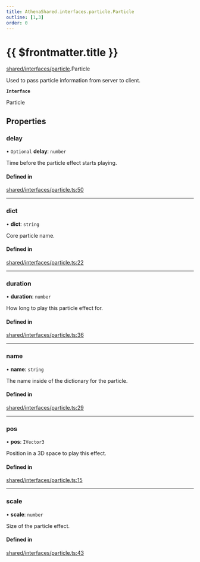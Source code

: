```yaml
---
title: AthenaShared.interfaces.particle.Particle
outline: [1,3]
order: 0
---
```


# {{ $frontmatter.title }}


[shared/interfaces/particle](../modules/shared_interfaces_particle.md).Particle

Used to pass particle information from server to client.

**`Interface`**

Particle

## Properties

### delay

• `Optional` **delay**: `number`

Time before the particle effect starts playing.

#### Defined in

[shared/interfaces/particle.ts:50](https://github.com/Stuyk/altv-athena/blob/3dbae04/src/core/shared/interfaces/particle.ts#L50)

___

### dict

• **dict**: `string`

Core particle name.

#### Defined in

[shared/interfaces/particle.ts:22](https://github.com/Stuyk/altv-athena/blob/3dbae04/src/core/shared/interfaces/particle.ts#L22)

___

### duration

• **duration**: `number`

How long to play this particle effect for.

#### Defined in

[shared/interfaces/particle.ts:36](https://github.com/Stuyk/altv-athena/blob/3dbae04/src/core/shared/interfaces/particle.ts#L36)

___

### name

• **name**: `string`

The name inside of the dictionary for the particle.

#### Defined in

[shared/interfaces/particle.ts:29](https://github.com/Stuyk/altv-athena/blob/3dbae04/src/core/shared/interfaces/particle.ts#L29)

___

### pos

• **pos**: `IVector3`

Position in a 3D space to play this effect.

#### Defined in

[shared/interfaces/particle.ts:15](https://github.com/Stuyk/altv-athena/blob/3dbae04/src/core/shared/interfaces/particle.ts#L15)

___

### scale

• **scale**: `number`

Size of the particle effect.

#### Defined in

[shared/interfaces/particle.ts:43](https://github.com/Stuyk/altv-athena/blob/3dbae04/src/core/shared/interfaces/particle.ts#L43)
